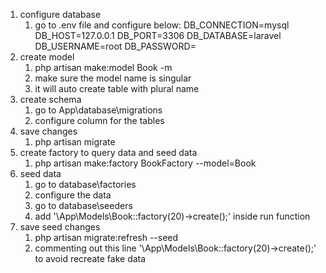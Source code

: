 1. configure database
    1. go to .env file and configure below:
       DB_CONNECTION=mysql
       DB_HOST=127.0.0.1
       DB_PORT=3306
       DB_DATABASE=laravel
       DB_USERNAME=root
       DB_PASSWORD=
2. create model
    1. php artisan make:model Book -m
    2. make sure the model name is singular
    3. it will auto create table with plural name
3. create schema
    1. go to App\database\migrations
    2. configure column for the tables
4. save changes
    1. php artisan migrate
5. create factory to query data and seed data
    1. php artisan make:factory BookFactory --model=Book
6. seed data
    1. go to database\factories
    2. configure the data
    3. go to database\seeders
    4. add '\App\Models\Book::factory(20)->create();' inside run function
7. save seed changes
    1. php artisan migrate:refresh --seed
    2. commenting out this line '\App\Models\Book::factory(20)->create();' to avoid recreate fake data
